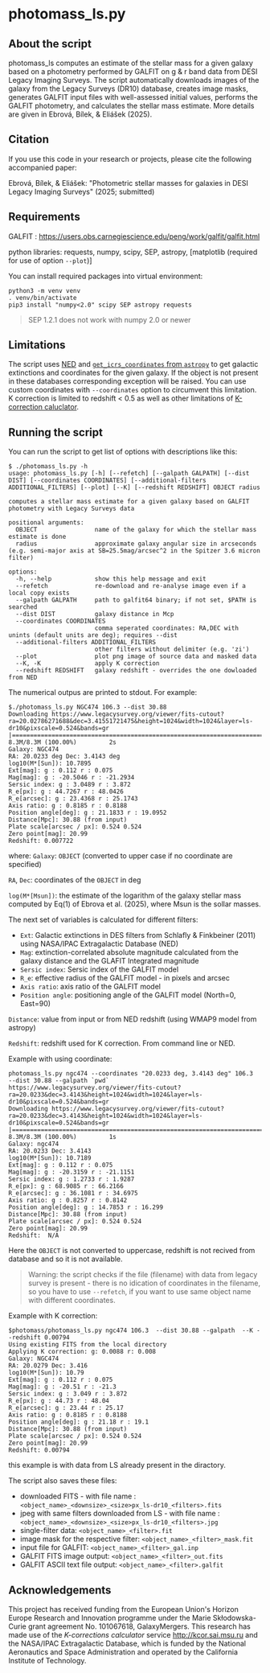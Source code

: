 # photomass_ls.py


## About the script

photomass_ls computes an estimate of the stellar mass for a given galaxy based on a photometry performed by GALFIT on g & r band data from DESI Legacy Imaging Surveys. The script automatically downloads images of the galaxy from the Legacy Surveys (DR10) database, creates image masks, generates GALFIT
input files with well-assessed initial values, performs the GALFIT photometry, and calculates the stellar mass estimate. More details are given in Ebrová, Bílek, & Eliášek (2025).


## Citation

If you use this code in your research or projects, please cite the following accompanied paper:

Ebrová, Bílek, & Eliášek: "Photometric stellar masses for galaxies in DESI Legacy Imaging
Surveys" (2025; submitted)


## Requirements

GALFIT : https://users.obs.carnegiescience.edu/peng/work/galfit/galfit.html

python libraries:
requests, numpy, scipy, SEP, astropy, [matplotlib (required for use of option `--plot`)]


You can install required packages into virtual environment:
```
python3 -m venv venv
. venv/bin/activate
pip3 install "numpy<2.0" scipy SEP astropy requests
```

> SEP 1.2.1 does not work with numpy 2.0 or newer


## Limitations
The script uses [NED](ned.ipac.caltech.edu) and [`get_icrs_coordinates` from `astropy`](cds.unistra.fr) to get galactic extinctions and coordinates for the given galaxy.
If the object is not present in these databases corresponding exception will be raised.
You can use custom coordinates with `--coordinates` option to circumvent this limitation.
K correction is limited to redshift < 0.5 as well as other limitations of [K-correction caluclator](http://kcor.sai.msu.ru).


## Running the script
You can run the script to get list of options with descriptions like this:
```
$ ./photomass_ls.py -h
usage: photomass_ls.py [-h] [--refetch] [--galpath GALPATH] [--dist DIST] [--coordinates COORDINATES] [--additional-filters ADDITIONAL_FILTERS] [--plot] [--K] [--redshift REDSHIFT] OBJECT radius

computes a stellar mass estimate for a given galaxy based on GALFIT photometry with Legacy Surveys data

positional arguments:
  OBJECT                name of the galaxy for which the stellar mass estimate is done
  radius                approximate galaxy angular size in arcseconds (e.g. semi-major axis at SB=25.5mag/arcsec^2 in the Spitzer 3.6 micron filter)

options:
  -h, --help            show this help message and exit
  --refetch             re-download and re-analyse image even if a local copy exists
  --galpath GALPATH     path to galfit64 binary; if not set, $PATH is searched
  --dist DIST           galaxy distance in Mcp
  --coordinates COORDINATES
                        comma seperated coordinates: RA,DEC with unints (default units are deg); requires --dist
  --additional-filters ADDITIONAL_FILTERS
                        other filters without delimiter (e.g. 'zi')
  --plot                plot png image of source data and masked data
  --K, -K               apply K correction
  --redshift REDSHIFT   galaxy redshift - overrides the one dowloaded from NED
```

The numerical outpus are printed to stdout. For example:
```
$./photomass_ls.py NGC474 106.3 --dist 30.88
Downloading https://www.legacysurvey.org/viewer/fits-cutout?ra=20.02786271688&dec=3.41551721475&height=1024&width=1024&layer=ls-dr10&pixscale=0.524&bands=gr
|===========================================================================================================================| 8.3M/8.3M (100.00%)         2s
Galaxy: NGC474
RA: 20.0233 deg Dec: 3.4143 deg
log10(M*[Sun]): 10.7895
Ext[mag]: g : 0.112 r : 0.075
Mag[mag]: g : -20.5046 r : -21.2934
Sersic index: g : 3.0489 r : 3.872
R_e[px]: g : 44.7267 r : 48.0426
R_e[arcsec]: g : 23.4368 r : 25.1743
Axis ratio: g : 0.8185 r : 0.8188
Position angle[deg]: g : 21.1833 r : 19.0952
Distance[Mpc]: 30.88 (from input)
Plate scale[arcsec / px]: 0.524 0.524
Zero point[mag]: 20.99
Redshift: 0.007722
```
where:
`Galaxy`: `OBJECT` (converted to upper case if no coordinate are specified)

`RA`, `Dec`: coordinates of the `OBJECT` in deg

`log(M*[Msun])`: the estimate of the logarithm of the galaxy stellar mass computed by Eq(1) of Ebrova et al. (2025), where Msun is the sollar masses.

The next set of variables is calculated for different filters:
 - `Ext`: Galactic extinctions in DES filters from Schlafly & Finkbeiner (2011) using NASA/IPAC Extragalactic Database (NED)
 - `Mag`: extinction-correlated absolute magnitude calculated from the galaxy distance and the GLAFIT Integrated magnitude
 - `Sersic index`: Sersic index of the GALFIT model
 - `R_e`: effective radius of the GALFIT model - in pixels and arcsec
 - `Axis ratio`: axis ratio of the GALFIT model
 - `Position angle`: positioning angle of the GALFIT model (North=0, East=90)

`Distance`: value from input or from NED redshift (using WMAP9 model from astropy)

`Redshift`: redshift used for K correction. From command line or NED.


Example with using coordinate:
```
photomass_ls.py ngc474 --coordinates "20.0233 deg, 3.4143 deg" 106.3  --dist 30.88 --galpath `pwd`
https://www.legacysurvey.org/viewer/fits-cutout?ra=20.0233&dec=3.4143&height=1024&width=1024&layer=ls-dr10&pixscale=0.524&bands=gr
Downloading https://www.legacysurvey.org/viewer/fits-cutout?ra=20.0233&dec=3.4143&height=1024&width=1024&layer=ls-dr10&pixscale=0.524&bands=gr
|===============================================================================================================================================================================================================================================================| 8.3M/8.3M (100.00%)         1s
Galaxy: ngc474
RA: 20.0233 Dec: 3.4143
log10(M*[Sun]): 10.7189
Ext[mag]: g : 0.112 r : 0.075
Mag[mag]: g : -20.3159 r : -21.1151
Sersic index: g : 1.2733 r : 1.9287
R_e[px]: g : 68.9085 r : 66.2166
R_e[arcsec]: g : 36.1081 r : 34.6975
Axis ratio: g : 0.8257 r : 0.8142
Position angle[deg]: g : 14.7853 r : 16.299
Distance[Mpc]: 30.88 (from input)
Plate scale[arcsec / px]: 0.524 0.524
Zero point[mag]: 20.99
Redshift:  N/A

```
Here the `OBJECT` is not converted to uppercase, redshift is not recived from database and so it is not available. 
> Warning: the script checks if the file (filename) with data from legacy survey is present - there is no idication of coordinates in the filename, so you have to use `--refetch`, if you want to use same object name with different coordinates.

Example with K correction:
```
$photomass/photomass_ls.py ngc474 106.3  --dist 30.88 --galpath  --K --redshift 0.00794
Using existing FITS from the local directory
Applying K correction: g: 0.0088 r: 0.008
Galaxy: NGC474
RA: 20.0279 Dec: 3.416
log10(M*[Sun]): 10.79
Ext[mag]: g : 0.112 r : 0.075
Mag[mag]: g : -20.51 r : -21.3
Sersic index: g : 3.049 r : 3.872
R_e[px]: g : 44.73 r : 48.04
R_e[arcsec]: g : 23.44 r : 25.17
Axis ratio: g : 0.8185 r : 0.8188
Position angle[deg]: g : 21.18 r : 19.1
Distance[Mpc]: 30.88 (from input)
Plate scale[arcsec / px]: 0.524 0.524
Zero point[mag]: 20.99
Redshift: 0.00794
```
this example is with data from LS already present in the diractory.

The script also saves these files:
 - downloaded FITS - with file name : `<object_name>_<downsize>_<size>px_ls-dr10_<filters>.fits`
 - jpeg with same filters downloaded from LS - with file name : `<object_name>_<downsize>_<size>px_ls-dr10_<filters>.jpg`
 - single-filter data: `<object_name>_<filter>.fit`
 - image mask for the respective filter: `<object_name>_<filter>_mask.fit`
 - input file for GALFIT: `<object_name>_<filter>_gal.inp`
 - GALFIT FITS image output: `<object_name>_<filter>_out.fits`
 - GALFIT ASCII text file output: `<object_name>_<filter>.galfit`

## Acknowledgements

This project has received funding from the European Union's Horizon Europe Research and Innovation programme under the Marie Skłodowska-Curie grant agreement No. 101067618, GalaxyMergers.
This research has made use of the *K-corrections calculator* service
http://kcor.sai.msu.ru and the NASA/IPAC Extragalactic Database, which is funded by the National Aeronautics and Space Administration and operated by the California Institute of Technology.
